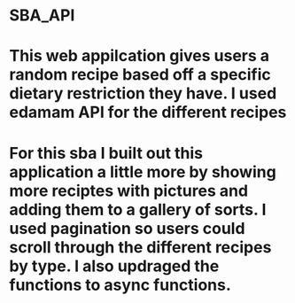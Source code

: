 # SBA_API
# This web appilcation gives users a random recipe based off a specific dietary restriction they have. I used edamam API for the different recipes
# For this sba I built out this application a little more by showing more reciptes with pictures and adding them to a gallery of sorts. I used pagination so users could scroll through the different recipes by type. I also updraged the functions to async functions. 
